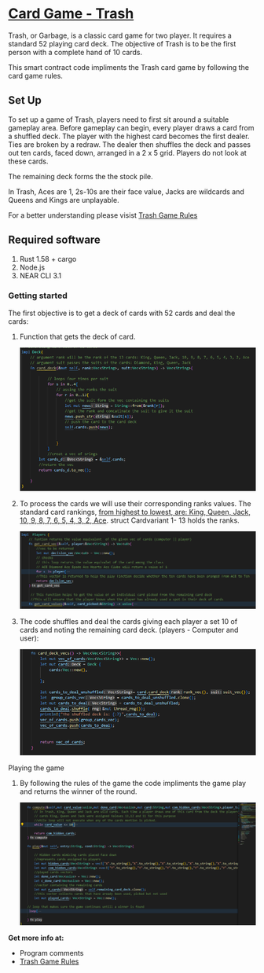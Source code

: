 # [Card  Game - Trash](https://playingcarddecks.com/blogs/how-to-play/trash-game-rules)


Trash, or Garbage, is a classic card game for two player. It requires a standard 52 playing card deck. The objective of Trash is to be the first person with a complete hand of 10 cards.

This smart contract code impliments the Trash card game by following the card game rules.


## Set Up
To set up a game of Trash, players need to first sit around a suitable gameplay area. Before gameplay can begin, every player draws a card from a shuffled deck. The player with the highest card becomes the first dealer. Ties are broken by a redraw. The dealer then shuffles the deck and passes out ten cards, faced down, arranged in a 2 x 5 grid. Players do not look at these cards.

The remaining deck forms the the stock pile.

In Trash, Aces are 1, 2s-10s are their face value, Jacks are wildcards and Queens and Kings are unplayable.

For a better understanding please visist [Trash Game Rules](https://playingcarddecks.com/blogs/how-to-play/trash-game-rules)


## Required software

1. Rust 1.58 + cargo
2. Node.js
3. NEAR CLI 3.1

### Getting started

The first objective  is to get a deck of cards with 52 cards and deal the cards:

1. Function that gets the deck of card.

    ![card deck](/deck.PNg)

2. To process the cards we will use their corresponding ranks values. The standard card rankings, [from highest to lowest, are: King, Queen, Jack, 10, 9, 8, 7, 6, 5, 4, 3, 2, Ace](https://www.pokerzone.com/dictionary/ranks). struct Cardvariant 1- 13 holds the ranks.

    ![card values](/valvec.PNg)

3. The code shuffles and deal the cards giving each player a set 10 of cards and noting the remaining card deck. (players - Computer and user):

    ![card deal](/vsdr.PNg)

Playing the game 

 1. By following the rules of the game the code impliments the game play and returns the winner of the round.
 

    ![card deal](/fedts.PNg)

**Get more info at:**

* Program comments
* [Trash Game Rules
](https://playingcarddecks.com/blogs/how-to-play/trash-game-rules)

